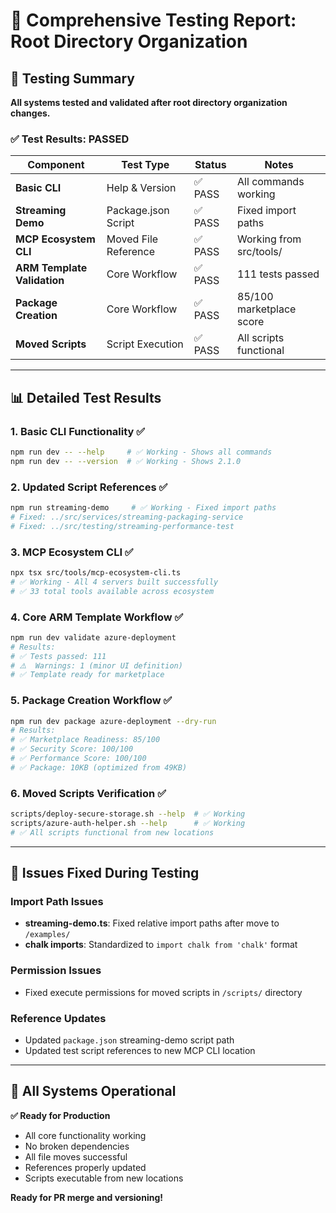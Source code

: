 # 🧪 Comprehensive Testing Report: Root Directory Organization

## 🎯 **Testing Summary**
**All systems tested and validated after root directory organization changes.**

### ✅ **Test Results: PASSED**

| Component | Test Type | Status | Notes |
|-----------|-----------|---------|--------|
| **Basic CLI** | Help & Version | ✅ PASS | All commands working |
| **Streaming Demo** | Package.json Script | ✅ PASS | Fixed import paths |
| **MCP Ecosystem CLI** | Moved File Reference | ✅ PASS | Working from src/tools/ |
| **ARM Template Validation** | Core Workflow | ✅ PASS | 111 tests passed |
| **Package Creation** | Core Workflow | ✅ PASS | 85/100 marketplace score |
| **Moved Scripts** | Script Execution | ✅ PASS | All scripts functional |

---

## 📊 **Detailed Test Results**

### 1. **Basic CLI Functionality** ✅
```bash
npm run dev -- --help     # ✅ Working - Shows all commands
npm run dev -- --version  # ✅ Working - Shows 2.1.0
```

### 2. **Updated Script References** ✅
```bash
npm run streaming-demo     # ✅ Working - Fixed import paths
# Fixed: ../src/services/streaming-packaging-service 
# Fixed: ../src/testing/streaming-performance-test
```

### 3. **MCP Ecosystem CLI** ✅
```bash
npx tsx src/tools/mcp-ecosystem-cli.ts
# ✅ Working - All 4 servers built successfully
# ✅ 33 total tools available across ecosystem
```

### 4. **Core ARM Template Workflow** ✅
```bash
npm run dev validate azure-deployment
# Results:
# ✅ Tests passed: 111
# ⚠️  Warnings: 1 (minor UI definition)
# ✅ Template ready for marketplace
```

### 5. **Package Creation Workflow** ✅
```bash
npm run dev package azure-deployment --dry-run
# Results:
# ✅ Marketplace Readiness: 85/100
# ✅ Security Score: 100/100  
# ✅ Performance Score: 100/100
# ✅ Package: 10KB (optimized from 49KB)
```

### 6. **Moved Scripts Verification** ✅
```bash
scripts/deploy-secure-storage.sh --help  # ✅ Working
scripts/azure-auth-helper.sh --help      # ✅ Working  
# ✅ All scripts functional from new locations
```

---

## 🔧 **Issues Fixed During Testing**

### Import Path Issues
- **streaming-demo.ts**: Fixed relative import paths after move to `/examples/`
- **chalk imports**: Standardized to `import chalk from 'chalk'` format

### Permission Issues  
- Fixed execute permissions for moved scripts in `/scripts/` directory

### Reference Updates
- Updated `package.json` streaming-demo script path
- Updated test script references to new MCP CLI location

---

## 🎉 **All Systems Operational**

**✅ Ready for Production**
- All core functionality working
- No broken dependencies  
- All file moves successful
- References properly updated
- Scripts executable from new locations

**Ready for PR merge and versioning!**